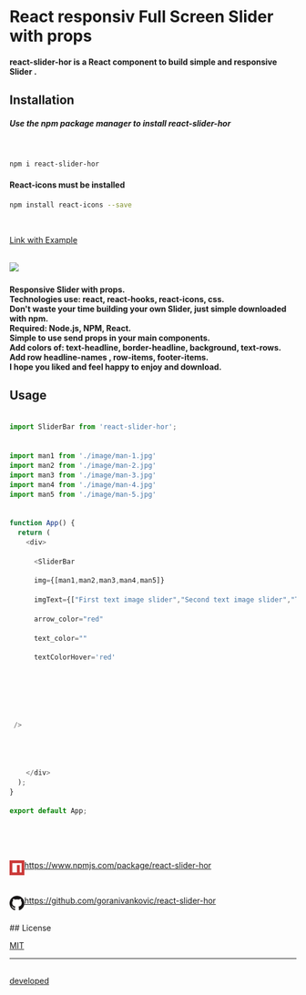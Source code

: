 <h1>React responsiv Full Screen Slider with props</h1>



<h4>react-slider-hor is a React component to build  simple and responsive Slider .</h4>



## Installation

<h5>Use the npm package manager to install react-slider-hor</h5>

</br>





```bash
npm i react-slider-hor
```
<h4>React-icons must be installed</h4>

```bash
npm install react-icons --save
```

</br>


[Link with Example](https://goranivankovic.github.io/react-slider-hor/)



</br>




  <img src="https://media.giphy.com/media/khgnBDJEMU8RKet3o3/giphy.gif" heigt="500" width="50%" />
  
  
  <h4>
  Responsive Slider with props.</br>
  Technologies use: react, react-hooks, react-icons, css.</br>
  Don't waste your time building your own Slider, just simple downloaded with npm.</br>
  Required: Node.js, NPM, React.</br>
  Simple to use send props in your main components. </br>
  Add colors of: text-headline, border-headline, background, text-rows.<br/>
  Add row headline-names , row-items, footer-items. </br> 
  I hope you liked and feel happy to enjoy and download.
  

  </h4>
  
  
  
  ## Usage

```javascript

import SliderBar from 'react-slider-hor';


import man1 from './image/man-1.jpg'
import man2 from './image/man-2.jpg'
import man3 from './image/man-3.jpg'
import man4 from './image/man-4.jpg'
import man5 from './image/man-5.jpg'


function App() {
  return (
    <div>

      <SliderBar

      img={[man1,man2,man3,man4,man5]}

      imgText={["First text image slider","Second text image slider","Threed text image slider","Four text image slider","Five text image slider"]}

      arrow_color="red"

      text_color=""

      textColorHover='red'

    
   
  


 />
   
 

     
    </div>
  );
}

export default App;



```

</br>

</br>

<img  align="left" alt="GitHub" width="26px" src="https://raw.githubusercontent.com/github/explore/80688e429a7d4ef2fca1e82350fe8e3517d3494d/topics/npm/npm.png" alt="npm" />https://www.npmjs.com/package/react-slider-hor

</br>


<img align="left" alt="GitHub" width="26px" src="https://raw.githubusercontent.com/github/explore/78df643247d429f6cc873026c0622819ad797942/topics/github/github.png" />https://github.com/goranivankovic/react-slider-hor


</br>
## License

[MIT](https://choosealicense.com/licenses/mit/)

<hr></hr>

##
[developed](https://github.com/goranivankovic)

